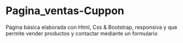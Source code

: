 # Pagina_ventas-Cuppon
Página básica elaborada con Html, Css &amp; Bootstrap, responsiva y que permite vender productos y contactar mediante un formulario
